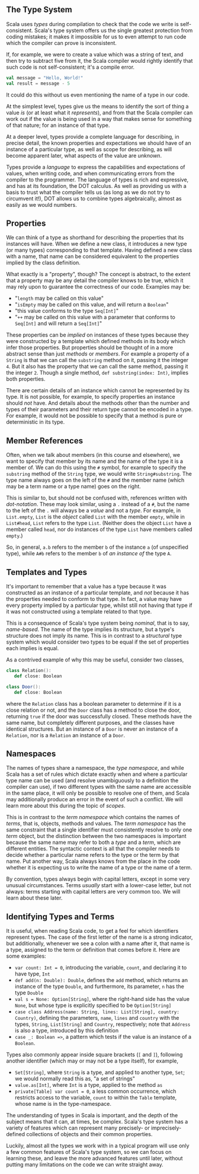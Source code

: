 ## The Type System

Scala uses _types_ during compilation to check that the code we write is self-consistent. Scala's type system
offers us the single greatest protection from coding mistakes; it makes it impossible for us to even attempt to
run code which the compiler can prove is inconsistent.

If, for example, we were to create a value which was a string of text, and then try to subtract five from it,
the Scala compiler would rightly identify that such code is not self-consistent; it's a compile error.
```scala
val message = "Hello, World!"
val result = message - 5
```

It could do this without us even mentioning the name of a type in our code.

At the simplest level, types give us the means to identify the sort of thing a value _is_ (or at least what it
_represents_), and from that the Scala compiler can work out if the value is being used in a way that makes
sense for something of that nature; for an instance of that type.

At a deeper level, types provide a complete language for describing, in precise detail, the known properties and
expectations we should have of an instance of a particular type, as well as scope for describing, as will become
apparent later, what aspects of the value are _unknown_.

Types provide a _language_ to express the capabilities and expectations of values, when writing code, and when
communicating errors from the compiler to the programmer. The language of types is rich and expressive, and has
at its foundation, the DOT calculus. As well as providing us with a basis to trust what the compiler tells us
(as long as we do not try to circumvent it!), DOT allows us to combine types algebraically, almost as easily as
we would numbers.

## Properties

We can think of a type as shorthand for describing the properties that its instances will have. When we define
a new class, it introduces a new type (or many types) corresponding to that template. Having defined a new
class with a name, that name can be considered equivalent to the properties implied by the class definition.

What exactly is a "property", though? The concept is abstract, to the extent that a property may be any detail
the compiler knows to be true, which it may rely upon to guarantee the correctness of our code. Examples may be:
- "`length` may be called on this value"
- "`isEmpty` may be called on this value, and will return a `Boolean`"
- "this value conforms to the type `Seq[Int]`"
- "`++` may be called on this value with a parameter that conforms to `Seq[Int]` and will return a `Seq[Int]`"

These properties can be _implied_ on instances of these types because they were constructed by a template which
defined methods in its body which infer those properties. But properties should be thought of in a more abstract
sense than just _methods_ or _members_. For example a property of a `String` is that we can call the `substring`
method on it, passing it the integer `4`. But it also has the property that we can call the same method, passing
it the integer `2`. Though a single method, `def substring(index: Int)`, implies both properties.

There are certain details of an instance which cannot be represented by its type. It is not possible, for
example, to specify properties an instance should _not_ have. And details about the methods other than the
number and types of their parameters and their return type cannot be encoded in a type. For example, it would
not be possible to specify that a method is pure or deterministic in its type.

## Member References

Often, when we talk about members (in this course and elsewhere), we want to specify that member by its name and
the name of the type it is a member of. We can do this using the `#` symbol, for example to specify the
`substring` method of the `String` type, we would write `String#substring`. The type name always goes on the
left of the `#` and the member name (which may be a term name or a type name) goes on the right.

This is similar to, but should not be confused with, references written with _dot-notation_. These may look
similar, using a `.` instead of a `#`, but the name to the left of the `.` will always be a _value_ and not a
_type_. For example, in `List.empty`, `List` is the _object_ called `List` with the member `empty`, while in
`List#head`, `List` refers to the type `List`. (Neither does the object `List` have a member called `head`, nor
do instances of the type `List` have members called `empty`.)

So, in general, `a.b` refers to the member `b` of the instance `a` (of unspecified type), while `A#b` refers to
the member `b` of _an instance of_ the type `A`.

## Templates and Types

It's important to remember that a value has a type because it was constructed as an instance of a particular
template, and _not_ because it has the properties needed to conform to that type. In fact, a value may have
every property implied by a particular type, whilst still not having that type if it was not constructed using a
template related to that type.

This is a consequence of Scala's type system being _nominal_, that is to say, _name-based_. The name of the
type implies its structure, but a type's structure does not imply its name. This is in contrast to a
_structural_ type system which would consider two types to be equal if the set of properties each implies
is equal.

As a contrived example of why this may be useful, consider two classes,
```scala
class Relation():
   def close: Boolean

class Door():
   def close: Boolean
```
where the `Relation` class has a boolean parameter to determine if it is a close relation or not, and the `Door`
class has a method to close the door, returning `true` if the door was successfully closed. These methods have
the same name, but completely different purposes, and the classes have identical structures. But an instance
of a `Door` is never an instance of a `Relation`, nor is a `Relation` an instance of a `Door`.

## Namespaces

The names of types share a namespace, the _type namespace_, and while Scala has a set of rules which dictate
exactly when and where a particular type name can be used (and resolve unambiguously to a definition the
compiler can use), if two different types with the same name are accessible in the same place, it will only be
possible to resolve one of them, and Scala may additionally produce an error in the event of such a conflict.
We will learn more about this during the topic of _scopes_.

This is in contrast to the _term namespace_ which contains the names of _terms_, that is, objects,
methods and values. The _term namespace_ has the same constraint that a single identifier must consistently
resolve to only one _term_ object, but the distinction between the two namespaces is important because the same
name may refer to both a _type_ and a _term_, which are different entities. The syntactic context is all that
the compiler needs to decide whether a particular name refers to the type or the term by that name. Put another
way, Scala always knows from the place in the code whether it is expecting us to write the name of a type or the
name of a term.

By convention, types always begin with capital letters, except in some very unusual circumstances. Terms
_usually_ start with a lower-case letter, but not always: terms starting with capital letters are very common
too. We will learn about these later.

## Identifying Types and Terms

It is useful, when reading Scala code, to get a feel for which identifiers represent types. The case of the
first letter of the name is a strong indicator, but additionally, whenever we see a colon with a name after it,
that name is a type, assigned to the term or definition that comes before it. Here are some examples:
- `var count: Int = 0`, introducing the variable, `count`, and declaring it to have type, `Int`
- `def add(n: Double): Double`, defines the `add` method, which returns an instance of the type `Double`, and
  furthermore, its parameter, `n` has the type `Double`
- `val s = None: Option[String]`, where the right-hand side has the value `None`, but whose type is explicitly
  specified to be `Option[String]`
- `case class Address(name: String, lines: List[String], country: Country)`, defining the parameters, `name`,
  `lines` and `country` with the types, `String`, `List[String]` and `Country`, respectively; note that
  `Address` is also a type, introduced by this definition
- `case _: Boolean =>`, a pattern which tests if the value is an instance of a `Boolean`.

Types also commonly appear inside square brackets (`[` and `]`), following another identifier (which may or may
not be a type itself), for example,
- `Set[String]`, where `String` is a type, and applied to another type, `Set`; we would normally read this as,
  "a set of strings"
- `value.as[Int]`, where `Int` is a type, applied to the method `as`
- `private[Table] var count = 0`, a less common occurrence, which restricts access to the variable, `count`
  to within the `Table` template, whose name is in the type-namespace.

The understanding of types in Scala is important, and the depth of the subject means that it can, at times, be
complex. Scala's type system has a variety of features which can represent many precisely- or
imprecisely-defined collections of objects and their common properties.

Luckily, almost all the types we work with in a typical program will use only a few common features of Scala's
type system, so we can focus on learning these, and leave the more advanced features until later, without
putting many limitations on the code we can write straight away.
